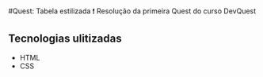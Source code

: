 #Quest: Tabela estilizada ❗
Resolução da primeira Quest do curso DevQuest

## Tecnologias ulitizadas
- HTML
- CSS

